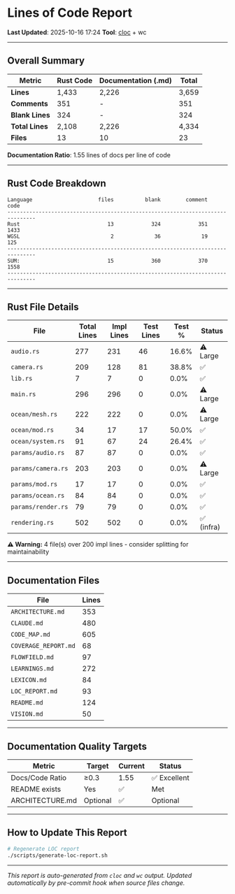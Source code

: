 # Lines of Code Report

**Last Updated**: 2025-10-16 17:24
**Tool**: [cloc](https://github.com/AlDanial/cloc) + wc

---

## Overall Summary

| Metric | Rust Code | Documentation (.md) | Total |
|--------|-----------|---------------------|-------|
| **Lines** | 1,433 | 2,226 | 3,659 |
| **Comments** | 351 | - | 351 |
| **Blank Lines** | 324 | - | 324 |
| **Total Lines** | 2,108 | 2,226 | 4,334 |
| **Files** | 13 | 10 | 23 |

**Documentation Ratio**: 1.55 lines of docs per line of code

---

## Rust Code Breakdown

```
Language                     files          blank        comment           code
-------------------------------------------------------------------------------
Rust                            13            324            351           1433
WGSL                             2             36             19            125
-------------------------------------------------------------------------------
SUM:                            15            360            370           1558
-------------------------------------------------------------------------------
```

---

## Rust File Details

| File | Total Lines | Impl Lines | Test Lines | Test % | Status |
|------|-------------|------------|------------|--------|--------|
| `audio.rs` | 277 | 231 | 46 | 16.6% | ⚠️ Large |
| `camera.rs` | 209 | 128 | 81 | 38.8% | ✅ |
| `lib.rs` | 7 | 7 | 0 | 0.0% | ✅ |
| `main.rs` | 296 | 296 | 0 | 0.0% | ⚠️ Large |
| `ocean/mesh.rs` | 222 | 222 | 0 | 0.0% | ⚠️ Large |
| `ocean/mod.rs` | 34 | 17 | 17 | 50.0% | ✅ |
| `ocean/system.rs` | 91 | 67 | 24 | 26.4% | ✅ |
| `params/audio.rs` | 87 | 87 | 0 | 0.0% | ✅ |
| `params/camera.rs` | 203 | 203 | 0 | 0.0% | ⚠️ Large |
| `params/mod.rs` | 17 | 17 | 0 | 0.0% | ✅ |
| `params/ocean.rs` | 84 | 84 | 0 | 0.0% | ✅ |
| `params/render.rs` | 79 | 79 | 0 | 0.0% | ✅ |
| `rendering.rs` | 502 | 502 | 0 | 0.0% | ✅ (infra) |

**⚠️ Warning:** 4 file(s) over 200 impl lines - consider splitting for maintainability

---

## Documentation Files

| File | Lines |
|------|-------|
| `ARCHITECTURE.md` | 353 |
| `CLAUDE.md` | 480 |
| `CODE_MAP.md` | 605 |
| `COVERAGE_REPORT.md` | 68 |
| `FLOWFIELD.md` | 97 |
| `LEARNINGS.md` | 272 |
| `LEXICON.md` | 84 |
| `LOC_REPORT.md` | 93 |
| `README.md` | 124 |
| `VISION.md` | 50 |

---

## Documentation Quality Targets

| Metric | Target | Current | Status |
|--------|--------|---------|--------|
| Docs/Code Ratio | ≥0.3 | 1.55 | ✅ Excellent |
| README exists | Yes | ✅ | Met |
| ARCHITECTURE.md | Optional | ✅ | Optional |

---

## How to Update This Report

```bash
# Regenerate LOC report
./scripts/generate-loc-report.sh
```

---

*This report is auto-generated from `cloc` and `wc` output.*
*Updated automatically by pre-commit hook when source files change.*
